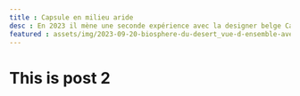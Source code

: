 ```yaml
---
title : Capsule en milieu aride
desc : En 2023 il mène une seconde expérience avec la designer belge Caroline Pultz, cette fois en milieu aride, dans le désert mexicain. Culture de champignons, de plantes et d’algues, utilisation de l'énergie solaire, matériaux biosourcés, utilisation de l'eau en circuit fermé... Sur 60m², l'écosystème de cette nouvelle Biosphère est un habitat qui ne génère plus de déchets, mais des ressources.
featured : assets/img/2023-09-20-biosphere-du-desert_vue-d-ensemble-avec-corentin-et-caroline_credit_-laurent-sardi-low-tech-lab-2-3-1.jpg
---
```

# This is post 2